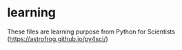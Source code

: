 # learning
These files are learning purpose from Python for Scientists (https://astrofrog.github.io/py4sci/)
